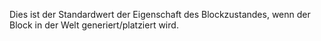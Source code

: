 Dies ist der Standardwert der Eigenschaft des Blockzustandes, wenn der Block in der Welt generiert/platziert wird.